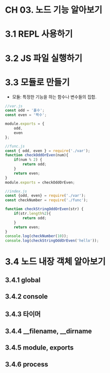 # CH 03. 노드 기능 알아보기
# 3.1 REPL 사용하기

# 3.2 JS 파일 실행하기

# 3.3 모듈로 만들기
+ 모듈: 특정한 기능을 하는 함수나 변수들의 집합.

```javascript
//var.js
const odd = '홀수';
const even = '짝수';

module.exports = {
    odd,
    even
};
```
```javascript
//func.js
const { odd, even } = require('./var');
function checkOddOrEven(num){
    if(num % 2) {
        return odd;
    }
    return even;
}
module.exports = checkOddOrEven;
```

```javascript
//index.js
const {odd, even} = require('./var');
const checkNumber = require('./func');

function checkStringOddOrEven(str) {
    if(str.length%2){
        return odd;
    }
    return even;
}
console.log(checkNumber(10));
console.log(checkStringOddOrEven('hello'));
```
# 3.4 노드 내장 객체 알아보기
## 3.4.1 global

## 3.4.2 console

## 3.4.3 타이머

## 3.4.4 __filename, __dirname

## 3.4.5 module, exports

## 3.4.6 process



```javascript

```